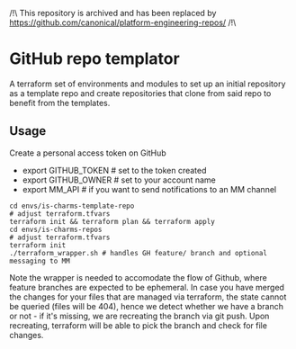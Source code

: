 /!\ This repository is archived and has been replaced by https://github.com/canonical/platform-engineering-repos/ /!\

# GitHub repo templator

A terraform set of environments and modules to set up an initial repository as a template repo and create repositories
that clone from said repo to benefit from the templates.

## Usage

Create a personal access token on GitHub

- export GITHUB_TOKEN # set to the token created
- export GITHUB_OWNER # set to your account name
- export MM_API # if you want to send notifications to an MM channel

```shell
cd envs/is-charms-template-repo
# adjust terraform.tfvars
terraform init && terraform plan && terraform apply
cd envs/is-charms-repos
# adjust terraform.tfvars
terraform init
./terraform_wrapper.sh # handles GH feature/ branch and optional messaging to MM
```

Note the wrapper is needed to accomodate the flow of Github, where feature branches are expected to be ephemeral.
In case you have merged the changes for your files that are managed via terraform, the state cannot be queried (files will be 404), hence we detect whether we have a branch or not - if it's missing, we are recreating the branch via git push. Upon recreating, terraform will be able to pick the branch and check for file changes.
